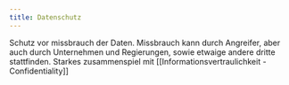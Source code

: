 ```yaml
---
title: Datenschutz
---
```

Schutz vor missbrauch der Daten. Missbrauch kann durch Angreifer, aber auch durch Unternehmen und Regierungen, sowie etwaige andere dritte stattfinden. Starkes zusammenspiel mit [[Informationsvertraulichkeit - Confidentiality]]